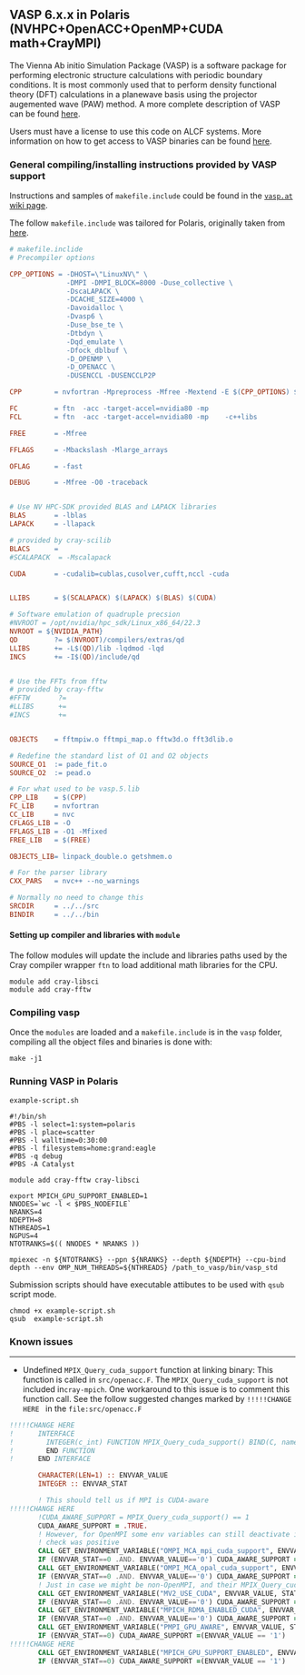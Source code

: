 
## VASP 6.x.x in Polaris (NVHPC+OpenACC+OpenMP+CUDA math+CrayMPI)

The Vienna Ab initio Simulation Package (VASP) is a software package for performing electronic structure calculations with periodic boundary conditions. It is most commonly used that to perform density functional theory (DFT) calculations in a planewave basis using the projector augemented wave (PAW) method. A more complete description of VASP can be found [here](https://www.vasp.at).

Users must have a license to use this code on ALCF systems. More information on how to get access to VASP binaries can be found [here](https://www.alcf.anl.gov/support-center/theta/vasp).

### General compiling/installing instructions provided by VASP support 
Instructions and samples of `makefile.include` could be found in the [`vasp.at` wiki page](https://www.vasp.at/wiki/index.php/Makefile.include#NVIDIA_HPC-SDK_for_CPU_and_GPU).

The follow `makefile.include` was tailored for Polaris, originally taken from [here](https://www.vasp.at/wiki/index.php/Makefile.include.nvhpc_omp_acc).

```makefile
# makefile.inclide
# Precompiler options

CPP_OPTIONS = -DHOST=\"LinuxNV\" \
              -DMPI -DMPI_BLOCK=8000 -Duse_collective \
              -DscaLAPACK \
              -DCACHE_SIZE=4000 \
              -Davoidalloc \
              -Dvasp6 \
              -Duse_bse_te \
              -Dtbdyn \
              -Dqd_emulate \
              -Dfock_dblbuf \
              -D_OPENMP \
              -D_OPENACC \
              -DUSENCCL -DUSENCCLP2P

CPP        = nvfortran -Mpreprocess -Mfree -Mextend -E $(CPP_OPTIONS) $*$(FUFFIX)  > $*$(SUFFIX)

FC         = ftn  -acc -target-accel=nvidia80 -mp
FCL        = ftn  -acc -target-accel=nvidia80 -mp    -c++libs

FREE       = -Mfree

FFLAGS     = -Mbackslash -Mlarge_arrays

OFLAG      = -fast

DEBUG      = -Mfree -O0 -traceback


# Use NV HPC-SDK provided BLAS and LAPACK libraries
BLAS       = -lblas
LAPACK     = -llapack

# provided by cray-scilib
BLACS      =
#SCALAPACK  = -Mscalapack

CUDA       = -cudalib=cublas,cusolver,cufft,nccl -cuda


LLIBS      = $(SCALAPACK) $(LAPACK) $(BLAS) $(CUDA)

# Software emulation of quadruple precsion
#NVROOT = /opt/nvidia/hpc_sdk/Linux_x86_64/22.3
NVROOT = ${NVIDIA_PATH}
QD         ?= $(NVROOT)/compilers/extras/qd
LLIBS      += -L$(QD)/lib -lqdmod -lqd
INCS       += -I$(QD)/include/qd


# Use the FFTs from fftw
# provided by cray-fftw
#FFTW       ?= 
#LLIBS      += 
#INCS       += 


OBJECTS    = fftmpiw.o fftmpi_map.o fftw3d.o fft3dlib.o

# Redefine the standard list of O1 and O2 objects
SOURCE_O1  := pade_fit.o
SOURCE_O2  := pead.o

# For what used to be vasp.5.lib
CPP_LIB    = $(CPP)
FC_LIB     = nvfortran
CC_LIB     = nvc
CFLAGS_LIB = -O
FFLAGS_LIB = -O1 -Mfixed
FREE_LIB   = $(FREE)

OBJECTS_LIB= linpack_double.o getshmem.o

# For the parser library
CXX_PARS   = nvc++ --no_warnings

# Normally no need to change this
SRCDIR     = ../../src
BINDIR     = ../../bin
```

#### Setting up compiler and libraries with `module`

The follow modules will update the include and libraries paths used by the Cray compiler wrapper `ftn` to load additional math libraries for the CPU.

```
module add cray-libsci
module add cray-fftw
```

### Compiling vasp
Once the `modules` are loaded and a `makefile.include` is in the `vasp` folder, compiling all the object files and binaries is done with:

```
make -j1
```

### Running VASP in Polaris


`example-script.sh`

```
#!/bin/sh
#PBS -l select=1:system=polaris
#PBS -l place=scatter
#PBS -l walltime=0:30:00
#PBS -l filesystems=home:grand:eagle
#PBS -q debug
#PBS -A Catalyst

module add cray-fftw cray-libsci

export MPICH_GPU_SUPPORT_ENABLED=1
NNODES=`wc -l < $PBS_NODEFILE`
NRANKS=4
NDEPTH=8
NTHREADS=1
NGPUS=4
NTOTRANKS=$(( NNODES * NRANKS ))

mpiexec -n ${NTOTRANKS} --ppn ${NRANKS} --depth ${NDEPTH} --cpu-bind depth --env OMP_NUM_THREADS=${NTHREADS} /path_to_vasp/bin/vasp_std
```

Submission scripts should have executable attibutes to be used with `qsub` script mode.
```
chmod +x example-script.sh
qsub  example-script.sh
```

### Known issues
---

* Undefined `MPIX_Query_cuda_support` function at linking binary: This function is called in `src/openacc.F`. The  `MPIX_Query_cuda_support` is not included in`cray-mpich`. One workaround to this
issue is to comment this function call.
See the follow suggested changes marked by `!!!!!CHANGE HERE ` in the `file:src/openacc.F`

```fortran
!!!!!CHANGE HERE 
!      INTERFACE
!        INTEGER(c_int) FUNCTION MPIX_Query_cuda_support() BIND(C, name="MPIX_Query_cuda_support")
!        END FUNCTION
!      END INTERFACE

       CHARACTER(LEN=1) :: ENVVAR_VALUE
       INTEGER :: ENVVAR_STAT

       ! This should tell us if MPI is CUDA-aware
!!!!!CHANGE HERE 
       !CUDA_AWARE_SUPPORT = MPIX_Query_cuda_support() == 1
       CUDA_AWARE_SUPPORT = .TRUE.
       ! However, for OpenMPI some env variables can still deactivate it even though the previous
       ! check was positive
       CALL GET_ENVIRONMENT_VARIABLE("OMPI_MCA_mpi_cuda_support", ENVVAR_VALUE, STATUS=ENVVAR_STAT)
       IF (ENVVAR_STAT==0 .AND. ENVVAR_VALUE=='0') CUDA_AWARE_SUPPORT = .FALSE.
       CALL GET_ENVIRONMENT_VARIABLE("OMPI_MCA_opal_cuda_support", ENVVAR_VALUE, STATUS=ENVVAR_STAT)
       IF (ENVVAR_STAT==0 .AND. ENVVAR_VALUE=='0') CUDA_AWARE_SUPPORT = .FALSE.
       ! Just in case we might be non-OpenMPI, and their MPIX_Query_cuda_support behaves similarly
       CALL GET_ENVIRONMENT_VARIABLE("MV2_USE_CUDA", ENVVAR_VALUE, STATUS=ENVVAR_STAT)
       IF (ENVVAR_STAT==0 .AND. ENVVAR_VALUE=='0') CUDA_AWARE_SUPPORT = .FALSE.
       CALL GET_ENVIRONMENT_VARIABLE("MPICH_RDMA_ENABLED_CUDA", ENVVAR_VALUE, STATUS=ENVVAR_STAT)
       IF (ENVVAR_STAT==0 .AND. ENVVAR_VALUE=='0') CUDA_AWARE_SUPPORT = .FALSE.
       CALL GET_ENVIRONMENT_VARIABLE("PMPI_GPU_AWARE", ENVVAR_VALUE, STATUS=ENVVAR_STAT)
       IF (ENVVAR_STAT==0) CUDA_AWARE_SUPPORT =(ENVVAR_VALUE == '1')
!!!!!CHANGE HERE 
       CALL GET_ENVIRONMENT_VARIABLE("MPICH_GPU_SUPPORT_ENABLED", ENVVAR_VALUE, STATUS=ENVVAR_STAT)
       IF (ENVVAR_STAT==0) CUDA_AWARE_SUPPORT =(ENVVAR_VALUE == '1')
```

